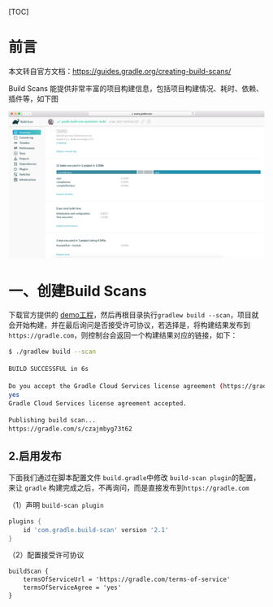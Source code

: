[TOC]

# 前言

本文转自官方文档：https://guides.gradle.org/creating-build-scans/



Build Scans 能提供非常丰富的项目构建信息，包括项目构建情况、耗时、依赖、插件等，如下图

![build scan page](./images/build_scan_page.png)



# 一、创建Build Scans

下载官方提供的 [demo工程](https://github.com/gradle/gradle-build-scan-quickstart)，然后再根目录执行`gradlew build --scan`，项目就会开始构建，并在最后询问是否接受许可协议，若选择是，将构建结果发布到`https://gradle.com`，则控制台会返回一个构建结果对应的链接，如下：

```bash
$ ./gradlew build --scan

BUILD SUCCESSFUL in 6s

Do you accept the Gradle Cloud Services license agreement (https://gradle.com/terms-of-service)? [yes, no]
yes
Gradle Cloud Services license agreement accepted.

Publishing build scan...
https://gradle.com/s/czajmbyg73t62
```





## 2.启用发布

下面我们通过在脚本配置文件 `build.gradle`中修改 `build-scan plugin`的配置，来让 `gradle` 构建完成之后，不再询问，而是直接发布到`https://gradle.com`



（1）声明 `build-scan plugin`

```groovy
plugins {
    id 'com.gradle.build-scan' version '2.1'   
}
```



（2）配置接受许可协议

```
buildScan {
    termsOfServiceUrl = 'https://gradle.com/terms-of-service'
    termsOfServiceAgree = 'yes'
}
```





